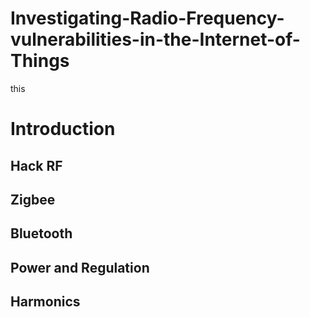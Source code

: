 # Investigating-Radio-Frequency-vulnerabilities-in-the-Internet-of-Things
this 

# Introduction 




## Hack RF 
## Zigbee 
## Bluetooth 
## Power and Regulation
## Harmonics 


